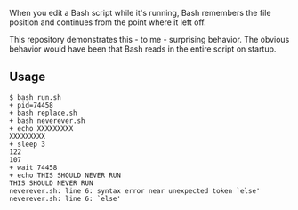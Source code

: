 When you edit a Bash script while it's running, Bash remembers the file position and continues from the point where it left off.

This repository demonstrates this - to me - surprising behavior. The obvious behavior would have been that Bash reads in the entire script on startup.

## Usage

```
$ bash run.sh
+ pid=74458
+ bash replace.sh
+ bash neverever.sh
+ echo XXXXXXXXX
XXXXXXXXX
+ sleep 3
122
107
+ wait 74458
+ echo THIS SHOULD NEVER RUN
THIS SHOULD NEVER RUN
neverever.sh: line 6: syntax error near unexpected token `else'
neverever.sh: line 6: `else'
```
